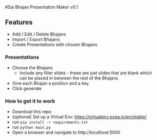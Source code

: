 #Sai Bhajan Presentation Maker v0.1

## Features
* Add / Edit / Delete Bhajans
* Import / Export Bhajans
* Create Presentations with chosen Bhajans

### Presentations
* Choose the Bhajans
    * Include any filler slides - these are just slides that are blank which can be placed in between the rest of the Bhajans
* Give each Bhajan a position and a key.
* Click generate

### How to get it to work
* Download this repo
* (optional) Set up a Virtual Env: https://virtualenv.pypa.io/en/stable/
* run ``` pip install -r requirements.txt ```
* run ``` python main.py ```
* Open a browser and navigate to http://localhost:5000